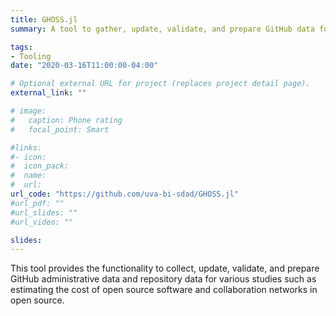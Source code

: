 ```yaml
---
title: GHOSS.jl
summary: A tool to gather, update, validate, and prepare GitHub data for research on open source software.

tags:
- Tooling
date: "2020-03-16T11:00:00-04:00"

# Optional external URL for project (replaces project detail page).
external_link: ""

# image:
#   caption: Phone rating
#   focal_point: Smart

#links:
#- icon: 
#  icon_pack: 
#  name: 
#  url: 
url_code: "https://github.com/uva-bi-sdad/GHOSS.jl"
#url_pdf: ""
#url_slides: ""
#url_video: ""

slides:
---
```

This tool provides the functionality to collect, update, validate, and prepare GitHub administrative data and repository data for various studies such as estimating the cost of open source software and collaboration networks in open source.
